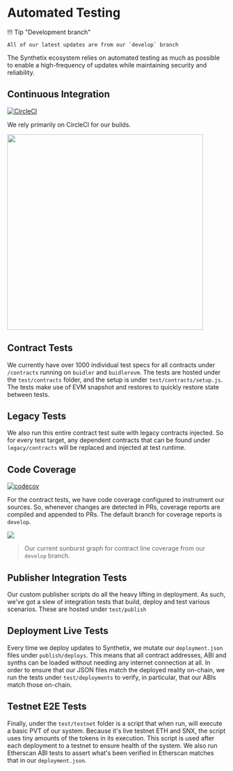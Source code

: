 # Automated Testing

!!! Tip "Development branch"

    All of our latest updates are from our `develop` branch

The Synthetix ecosystem relies on automated testing as much as possible to enable a high-frequency of updates while maintaining security and reliability.

## Continuous Integration

[![CircleCI](https://circleci.com/gh/Synthetixio/synthetix.svg?style=svg)](https://circleci.com/gh/Synthetixio/synthetix)

We rely primarily on CircleCI for our builds.

<a href="https://circleci.com/gh/Synthetixio/synthetix"><img src="/img/misc/circleci.png" width="450px" /></a>

## Contract Tests

We currently have over 1000 individual test specs for all contracts under `/contracts` running on `buidler` and `buidlerevm`. The tests are hosted under the `test/contracts` folder, and the setup is under `test/contracts/setup.js`. The tests make use of EVM snapshot and restores to quickly restore state between tests.

## Legacy Tests

We also run this entire contract test suite with legacy contracts injected. So for every test target, any dependent contracts that can be found under `legacy/contracts` will be replaced and injected at test runtime.

## Code Coverage

[![codecov](https://codecov.io/gh/Synthetixio/synthetix/branch/develop/graph/badge.svg)](https://codecov.io/gh/Synthetixio/synthetix)

For the contract tests, we have code coverage configured to instrument our sources. So, whenever changes are detected in PRs, coverage reports are compiled and appended to PRs. The default branch for coverage reports is `develop`.

<a href="https://codecov.io/gh/Synthetixio/synthetix"><img src="https://codecov.io/gh/Synthetixio/synthetix/commit/7ed457c34026a6a6cf78b57b3523bc159265760c/graphs/sunburst.svg" /></a>

> Our current sunburst graph for contract line coverage from our `develop` branch.

## Publisher Integration Tests

Our custom publisher scripts do all the heavy lifting in deployment. As such, we've got a slew of integration tests that build, deploy and test various scenarios. These are hosted under `test/publish`

## Deployment Live Tests

Every time we deploy updates to Synthetix, we mutate our `deployment.json` files under `publish/deploys`. This means that all contract addresses, ABI and synths can be loaded without needing any internet connection at all. In order to ensure that our JSON files match the deployed reality on-chain, we run the tests under `test/deployments` to verify, in particular, that our ABIs match those on-chain.

## Testnet E2E Tests

Finally, under the `test/testnet` folder is a script that when run, will execute a basic PVT of our system. Because it's live testnet ETH and SNX, the script uses tiny amounts of the tokens in its execution. This script is used after each deployment to a testnet to ensure health of the system. We also run Etherscan ABI tests to assert what's been verified in Etherscan matches that in our `deployment.json`.
